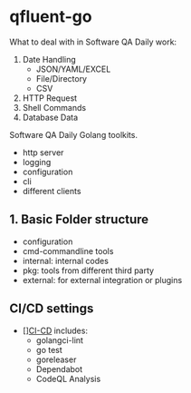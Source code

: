 # qfluent-go

What to deal with in Software QA Daily work:
1. Date Handling
   * JSON/YAML/EXCEL
   * File/Directory
   * CSV
2. HTTP Request 
3. Shell Commands
4. Database Data

Software QA Daily Golang toolkits.
- http server
- logging
- configuration
- cli
- different clients 

## 1. Basic Folder structure

- configuration
- cmd-commandline tools
- internal: internal codes
- pkg: tools from different third party 
- external: for external integration or plugins


## CI/CD settings
- [][CI-CD](./ci) includes:
  - golangci-lint
  - go test
  - goreleaser
  - Dependabot
  - CodeQL Analysis


